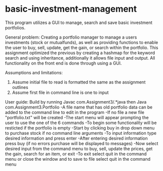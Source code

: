 # basic-investment-management
This program utilizes a GUI to manage, search and save basic investment portfolios.

General problem:
Creating a portfolio manager to manage a users investments (stock or mutualfunds), as well
as providing functions to enable the user to buy, sell, update, get the gain, or search 
within the portfolio. This assignment optimized the previous by creating a hashmap for the 
keyword search and using inheritance, additionally it allows file input and output. All
functionality on the front end is done through using a GUI.

Assumptions and limitations:
1. Assume initial file to read is formatted the same as the assignment outlines
2. Assume first file in command line is one to input


User guide:
Build by running Javac com.Assignment3/.*java then Java com.Assignment3.Portfolio
-A file name that has old portfolio data can be added to the command line to edit in the program
-If no file a new file "portfolio.txt" will be created
-The start menu will appear prompting the user to use the one of the 6 commands
-To begin some functionality will be resticted if the portfolio is empty
-Start by clicking buy in drop down menu to purchase stock if no command line arguments
-To input information type desired information and press enter
-After entering desired information press buy (if no errors purchase will be displayed to
messages)
-Now select desired input from the command menu to buy, sell, update the prices, get the gain,
search for an item, or exit
-To exit select quit in the command menu or close the window and to save to file select quit 
in the command menu
